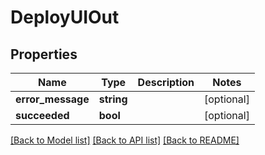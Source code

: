 # DeployUIOut

## Properties
Name | Type | Description | Notes
------------ | ------------- | ------------- | -------------
**error_message** | **string** |  | [optional] 
**succeeded** | **bool** |  | [optional] 

[[Back to Model list]](../README.md#documentation-for-models) [[Back to API list]](../README.md#documentation-for-api-endpoints) [[Back to README]](../README.md)


